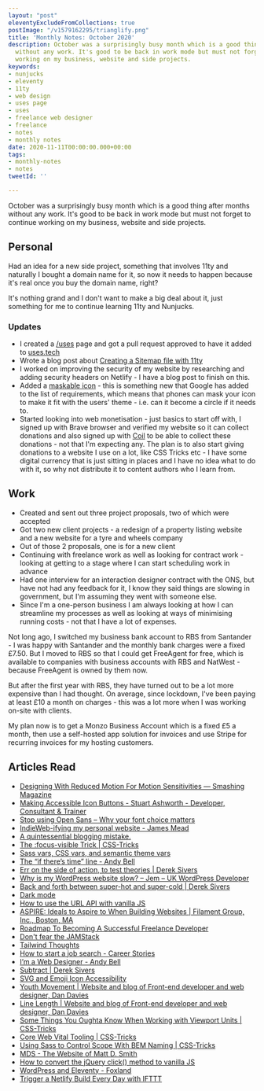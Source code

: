 ```yaml
---
layout: "post"
eleventyExcludeFromCollections: true
postImage: "/v1579162295/trianglify.png"
title: 'Monthly Notes: October 2020'
description: October was a surprisingly busy month which is a good thing after months
  without any work. It's good to be back in work mode but must not forget to continue
  working on my business, website and side projects.
keywords:
- nunjucks
- eleventy
- 11ty
- web design
- uses page
- uses
- freelance web designer
- freelance
- notes
- monthly notes
date: 2020-11-11T00:00:00.000+00:00
tags:
- monthly-notes
- notes
tweetId: ''

---
```

October was a surprisingly busy month which is a good thing after months without any work. It's good to be back in work mode but must not forget to continue working on my business, website and side projects.

## Personal
Had an idea for a new side project, something that involves 11ty and naturally I bought a domain name for it, so now it needs to happen because it's real once you buy the domain name, right?

It's nothing grand and I don't want to make a big deal about it, just something for me to continue learning 11ty and Nunjucks.

### Updates
- I created a [/uses](https://www.juanfernandes.uk/uses/ "Juan Fernandes 'Uses' page") page and got a pull request approved to have it added to [uses.tech](https://uses.tech "Uses.tech")
- Wrote a blog post about [Creating a Sitemap file with 11ty](https://www.juanfernandes.uk/blog/creating-a-sitemap-file-with-11ty/ "Creating a Sitemap file with Eleventy")
- I worked on improving the security of my website by researching and adding security headers on Netlify - I have a blog post to finish on this.
- Added a [maskable icon](https://web.dev/maskable-icon/ "About Maskable Icons") - this is something new that Google has added to the list of requirements, which means that phones can mask your icon to make it fit with the users' theme - i.e. can it become a circle if it needs to.
- Started looking into web monetisation - just basics to start off with, I signed up with Brave browser and verified my website so it can collect donations and also signed up with [Coil](https://coil.com/ "Coil") to be able to collect these donations - not that I'm expecting any. The plan is to also start giving donations to a website I use on a lot, like CSS Tricks etc - I have some digital currency that is just sitting in places and I have no idea what to do with it, so why not distribute it to content authors who I learn from.

## Work
- Created and sent out three project proposals, two of which were accepted
- Got two new client projects - a redesign of a property listing website and a new website for a tyre and wheels company
- Out of those 2 proposals, one is for a new client
- Continuing with freelance work as well as looking for contract work - looking at getting to a stage where I can start scheduling work in advance
- Had one interview for an interaction designer contract with the ONS, but have not had any feedback for it, I know they said things are slowing in government, but I'm assuming they went with someone else.
- Since I'm a one-person business I am always looking at how I can streamline my processes as well as looking at ways of minimising running costs - not that I have a lot of expenses.

Not long ago, I switched my business bank account to RBS from Santander - I was happy with Santander and the monthly bank charges were a fixed £7.50. But I moved to RBS so that I could get FreeAgent for free, which is available to companies with business accounts with RBS and NatWest - because FreeAgent is owned by them now.

But after the first year with RBS, they have turned out to be a lot more expensive than I had thought. On average, since lockdown, I've been paying at least £10 a month on charges - this was a lot more when I was working on-site with clients.

My plan now is to get a Monzo Business Account which is a fixed £5 a month, then use a self-hosted app solution for invoices and use Stripe for recurring invoices for my hosting customers.


## Articles Read
- [Designing With Reduced Motion For Motion Sensitivities — Smashing Magazine](https://www.smashingmagazine.com/2020/09/design-reduced-motion-sensitivities/ "Designing With Reduced Motion For Motion Sensitivities — Smashing Magazine")
- [Making Accessible Icon Buttons - Stuart Ashworth - Developer, Consultant & Trainer](https://www.stuartashworth.com/blog/making-accessible-icon-buttons/ "Making Accessible Icon Buttons - Stuart Ashworth - Developer, Consultant & Trainer")
- [Stop using Open Sans – Why your font choice matters](https://pimpmytype.com/open-sans/ "Stop using Open Sans – Why your font choice matters")
- [IndieWeb-ifying my personal website - James Mead](https://jamesmead.org/blog/2020-06-27-indieweb-ifying-my-personal-website "IndieWeb-ifying my personal website - James Mead")
- [A quintessential blogging mistake.](https://daverupert.com/2020/10/a-quintessential-blogging-mistake/ "A quintessential blogging mistake.")
- [The :focus-visible Trick | CSS-Tricks](https://css-tricks.com/the-focus-visible-trick/ "The :focus-visible Trick | CSS-Tricks")
- [Sass vars, CSS vars, and semantic theme vars](https://daverupert.com/2020/10/variable-layers/ "Sass vars, CSS vars, and semantic theme vars")
- [The “if there’s time” line - Andy Bell](hhttps://archive.hankchizljaw.com/wrote/the-%22if-there's-time%22-line/ "The “if there’s time” line - Andy Bell")
- [Err on the side of action, to test theories | Derek Sivers](https://sive.rs/erra "Err on the side of action, to test theories | Derek Sivers")
- [Why is my WordPress website slow? – Jem – UK WordPress Developer](https://jemturner.co.uk/2020/why-is-my-wordpress-website-so-slow/ "Why is my WordPress website slow? – Jem – UK WordPress Developer")
- [Back and forth between super-hot and super-cold | Derek Sivers](https://sive.rs/sauna "Back and forth between super-hot and super-cold | Derek Sivers")
- [Dark mode](https://adactio.com/journal/15941 "Dark mode")
- [How to use the URL API with vanilla JS](https://gomakethings.com/how-to-use-the-url-api-with-vanilla-js/ "How to use the URL API with vanilla JS")
- [ASPIRE: Ideals to Aspire to When Building Websites | Filament Group, Inc., Boston, MA](https://www.filamentgroup.com/lab/aspire/ "ASPIRE: Ideals to Aspire to When Building Websites | Filament Group, Inc., Boston, MA")
- [Roadmap To Becoming A Successful Freelance Developer](https://dev.to/kevsmss/roadmap-to-becoming-a-successful-freelance-developer-4of9 "Roadmap To Becoming A Successful Freelance Developer")
- [Don't fear the JAMStack](https://deliciousreverie.co.uk/posts/dont-fear-jamstack/ "Don't fear the JAMStack")
- [Tailwind Thoughts](https://css-irl.info/tailwind-thoughts/ "Tailwind Thoughts")
- [How to start a job search - Career Stories](https://www.career-stories.com/2020/10/23/how-to-start-a-job-search/ "How to start a job search - Career Stories")
- [I’m a Web Designer - Andy Bell](https://archive.hankchizljaw.com/wrote/i'm-a-web-designer/ "I’m a Web Designer - Andy Bell")
- [Subtract | Derek Sivers](https://sive.rs/subtract "Subtract | Derek Sivers")
- [SVG and Emoji Icon Accessibility](https://scottvinkle.me/blogs/work/svg-and-emoji-icon-accessibility "SVG and Emoji Icon Accessibility")
- [Youth Movement | Website and blog of Front-end developer and web designer, Dan Davies](https://www.dan-davies.co.uk/youth-movement "Youth Movement | Website and blog of Front-end developer and web designer, Dan Davies")
- [Line Length | Website and blog of Front-end developer and web designer, Dan Davies](https://www.dan-davies.co.uk/line-length "Line Length | Website and blog of Front-end developer and web designer, Dan Davies")
- [Some Things You Oughta Know When Working with Viewport Units | CSS-Tricks](https://css-tricks.com/some-things-you-oughta-know-when-working-with-viewport-units/ "Some Things You Oughta Know When Working with Viewport Units | CSS-Tricks")
- [Core Web Vital Tooling | CSS-Tricks](https://css-tricks.com/core-web-vital-tooling/ "Core Web Vital Tooling | CSS-Tricks")
- [Using Sass to Control Scope With BEM Naming | CSS-Tricks](https://css-tricks.com/using-sass-control-scope-bem-naming/ "Using Sass to Control Scope With BEM Naming | CSS-Tricks")
- [MDS - The Website of Matt D. Smith](http://mds.is "MDS - The Website of Matt D. Smith")
- [How to convert the jQuery click() method to vanilla JS](https://gomakethings.com/how-to-convert-the-jquery-click-method-to-vanilla-js/ "How to convert the jQuery click() method to vanilla JS")
- [WordPress and Eleventy - Foxland](https://foxland.fi/wordpress-and-eleventy/ "WordPress and Eleventy - Foxland")
- [Trigger a Netlify Build Every Day with IFTTT](https://www.11ty.dev/ "Trigger a Netlify Build Every Day with IFTTT")
